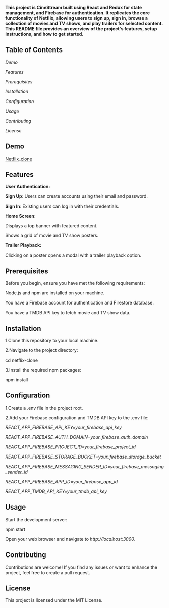**This project is CineStream built using React and Redux for state management, and Firebase for authentication. It replicates the core functionality of Netflix, allowing users to sign up, sign in, browse a collection of movies and TV shows, and play trailers for selected content. This README file provides an overview of the project's features, setup instructions, and how to get started.**

## Table of Contents

*Demo*

*Features*

*Prerequisites*

*Installation*

*Configuration*

*Usage*

*Contributing*

*License*

## Demo

[Netflix_clone](https://netflix-clone-d61b5.web.app/)

## Features

**User Authentication:**

**Sign Up**: Users can create accounts using their email and password.

**Sign In**: Existing users can log in with their credentials.

**Home Screen:**

Displays a top banner with featured content.

Shows a grid of movie and TV show posters.

**Trailer Playback:**

Clicking on a poster opens a modal with a trailer playback option.

## Prerequisites

Before you begin, ensure you have met the following requirements:

Node.js and npm are installed on your machine.

You have a Firebase account for authentication and Firestore database.

You have a TMDB API key to fetch movie and TV show data.

## Installation

1.Clone this repository to your local machine.

2.Navigate to the project directory:

cd netflix-clone

3.Install the required npm packages:

npm install

## Configuration

1.Create a .env file in the project root.

2.Add your Firebase configuration and TMDB API key to the .env file:

*REACT_APP_FIREBASE_API_KEY=your_firebase_api_key*

*REACT_APP_FIREBASE_AUTH_DOMAIN=your_firebase_auth_domain*

*REACT_APP_FIREBASE_PROJECT_ID=your_firebase_project_id*

*REACT_APP_FIREBASE_STORAGE_BUCKET=your_firebase_storage_bucket*

*REACT_APP_FIREBASE_MESSAGING_SENDER_ID=your_firebase_messaging_sender_id*

*REACT_APP_FIREBASE_APP_ID=your_firebase_app_id*

*REACT_APP_TMDB_API_KEY=your_tmdb_api_key*

## Usage

Start the development server:

npm start

Open your web browser and navigate to *http://localhost:3000*.

## Contributing

Contributions are welcome! If you find any issues or want to enhance the project, feel free to create a pull request.

## License

This project is licensed under the MIT License.

